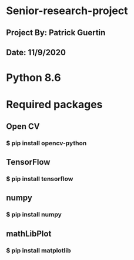# Senior-research-project
## Project By: Patrick Guertin
## Date: 11/9/2020

# Python 8.6

# Required packages

## Open CV
### $ pip install opencv-python

## TensorFlow 
### $ pip install tensorflow

## numpy 
### $ pip install numpy

## mathLibPlot
### $ pip install matplotlib